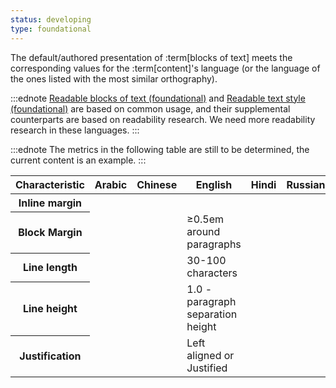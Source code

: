 ```yaml
---
status: developing
type: foundational
---
```


The default/authored presentation of :term[blocks of text] meets the corresponding values for the :term[content]'s language (or the language of the ones listed with the most similar orthography).

:::ednote
[Readable blocks of text (foundational)](#readable-blocks-of-text) and [Readable text style (foundational)](#readable-text-style) are based on common usage, and their supplemental counterparts are based on readability research. We need more readability research in these languages.
:::

:::ednote
The metrics in the following table are still to be determined, the current content is an example.
:::

<table class="data">
 <thead>
   <tr>
     <th scope="col">Characteristic</th>
     <th scope="col">Arabic</th>
     <th scope="col">Chinese</th>
     <th scope="col">English</th>
     <th scope="col">Hindi</th>
     <th scope="col">Russian</th>
   </tr>
   </thead>
   <tbody>
     <tr>
       <th scope="row">Inline margin</th>
       <td></td>
       <td></td>
       <td></td>
       <td></td>
       <td></td>
     </tr>
    <tr>
       <th scope="row">Block Margin</th>
       <td></td>
       <td></td>
       <td>≥0.5em around paragraphs</td>
       <td></td>
       <td></td>
     </tr>  
     <tr>
       <th scope="row">Line length</th>
       <td></td>
       <td></td>
       <td>30-100 characters</td>
       <td></td>
       <td></td>
     </tr>
     <tr>
       <th scope="row">Line height</th>
       <td></td>
       <td></td>
       <td>1.0 - paragraph separation height</td>
       <td></td>
       <td></td>
     </tr>
     <tr>
       <th scope="row">Justification</th>
       <td></td>
       <td></td>
       <td>Left aligned or Justified</td>
       <td></td>
       <td></td>
     </tr>
    </tbody>
</table>
